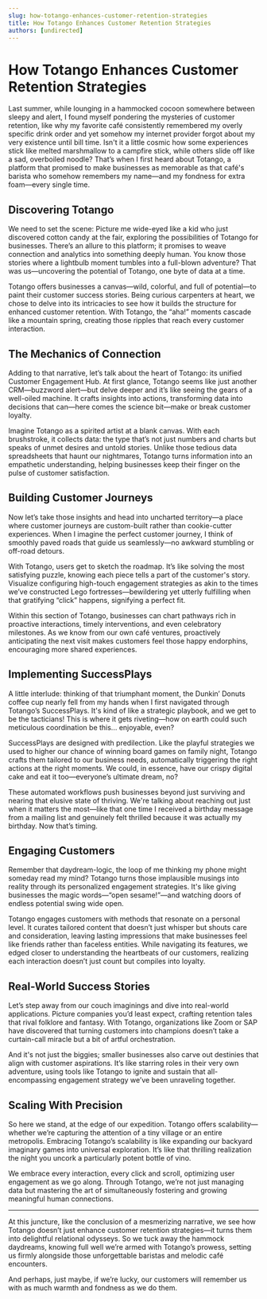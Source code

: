 ```yaml
---
slug: how-totango-enhances-customer-retention-strategies
title: How Totango Enhances Customer Retention Strategies
authors: [undirected]
---
```



# How Totango Enhances Customer Retention Strategies

Last summer, while lounging in a hammocked cocoon somewhere between sleepy and alert, I found myself pondering the mysteries of customer retention, like why my favorite café consistently remembered my overly specific drink order and yet somehow my internet provider forgot about my very existence until bill time. Isn't it a little cosmic how some experiences stick like melted marshmallow to a campfire stick, while others slide off like a sad, overboiled noodle? That’s when I first heard about Totango, a platform that promised to make businesses as memorable as that café's barista who somehow remembers my name—and my fondness for extra foam—every single time.

## Discovering Totango

We need to set the scene: Picture me wide-eyed like a kid who just discovered cotton candy at the fair, exploring the possibilities of Totango for businesses. There’s an allure to this platform; it promises to weave connection and analytics into something deeply human. You know those stories where a lightbulb moment tumbles into a full-blown adventure? That was us—uncovering the potential of Totango, one byte of data at a time.

Totango offers businesses a canvas—wild, colorful, and full of potential—to paint their customer success stories. Being curious carpenters at heart, we chose to delve into its intricacies to see how it builds the structure for enhanced customer retention. With Totango, the “aha!” moments cascade like a mountain spring, creating those ripples that reach every customer interaction.

## The Mechanics of Connection

Adding to that narrative, let’s talk about the heart of Totango: its unified Customer Engagement Hub. At first glance, Totango seems like just another CRM—buzzword alert—but delve deeper and it’s like seeing the gears of a well-oiled machine. It crafts insights into actions, transforming data into decisions that can—here comes the science bit—make or break customer loyalty.

Imagine Totango as a spirited artist at a blank canvas. With each brushstroke, it collects data: the type that’s not just numbers and charts but speaks of unmet desires and untold stories. Unlike those tedious data spreadsheets that haunt our nightmares, Totango turns information into an empathetic understanding, helping businesses keep their finger on the pulse of customer satisfaction.

## Building Customer Journeys

Now let’s take those insights and head into uncharted territory—a place where customer journeys are custom-built rather than cookie-cutter experiences. When I imagine the perfect customer journey, I think of smoothly paved roads that guide us seamlessly—no awkward stumbling or off-road detours.

With Totango, users get to sketch the roadmap. It’s like solving the most satisfying puzzle, knowing each piece tells a part of the customer's story. Visualize configuring high-touch engagement strategies as akin to the times we’ve constructed Lego fortresses—bewildering yet utterly fulfilling when that gratifying “click” happens, signifying a perfect fit.

Within this section of Totango, businesses can chart pathways rich in proactive interactions, timely interventions, and even celebratory milestones. As we know from our own café ventures, proactively anticipating the next visit makes customers feel those happy endorphins, encouraging more shared experiences.

## Implementing SuccessPlays

A little interlude: thinking of that triumphant moment, the Dunkin’ Donuts coffee cup nearly fell from my hands when I first navigated through Totango’s SuccessPlays. It's kind of like a strategic playbook, and we get to be the tacticians! This is where it gets riveting—how on earth could such meticulous coordination be this... enjoyable, even?

SuccessPlays are designed with predilection. Like the playful strategies we used to higher our chance of winning board games on family night, Totango crafts them tailored to our business needs, automatically triggering the right actions at the right moments. We could, in essence, have our crispy digital cake and eat it too—everyone’s ultimate dream, no?

These automated workflows push businesses beyond just surviving and nearing that elusive state of thriving. We're talking about reaching out just when it matters the most—like that one time I received a birthday message from a mailing list and genuinely felt thrilled because it was actually my birthday. Now that’s timing.

## Engaging Customers

Remember that daydream-logic, the loop of me thinking my phone might someday read my mind? Totango turns those implausible musings into reality through its personalized engagement strategies. It's like giving businesses the magic words—“open sesame!”—and watching doors of endless potential swing wide open.

Totango engages customers with methods that resonate on a personal level. It curates tailored content that doesn’t just whisper but shouts care and consideration, leaving lasting impressions that make businesses feel like friends rather than faceless entities. While navigating its features, we edged closer to understanding the heartbeats of our customers, realizing each interaction doesn’t just count but compiles into loyalty.

## Real-World Success Stories

Let’s step away from our couch imaginings and dive into real-world applications. Picture companies you’d least expect, crafting retention tales that rival folklore and fantasy. With Totango, organizations like Zoom or SAP have discovered that turning customers into champions doesn’t take a curtain-call miracle but a bit of artful orchestration.

And it's not just the biggies; smaller businesses also carve out destinies that align with customer aspirations. It’s like starring roles in their very own adventure, using tools like Totango to ignite and sustain that all-encompassing engagement strategy we’ve been unraveling together.

## Scaling With Precision

So here we stand, at the edge of our expedition. Totango offers scalability—whether we’re capturing the attention of a tiny village or an entire metropolis. Embracing Totango’s scalability is like expanding our backyard imaginary games into universal exploration. It’s like that thrilling realization the night you uncork a particularly potent bottle of vino.

We embrace every interaction, every click and scroll, optimizing user engagement as we go along. Through Totango, we’re not just managing data but mastering the art of simultaneously fostering and growing meaningful human connections.

---

At this juncture, like the conclusion of a mesmerizing narrative, we see how Totango doesn’t just enhance customer retention strategies—it turns them into delightful relational odysseys. So we tuck away the hammock daydreams, knowing full well we’re armed with Totango’s prowess, setting us firmly alongside those unforgettable baristas and melodic café encounters. 

And perhaps, just maybe, if we’re lucky, our customers will remember us with as much warmth and fondness as we do them.